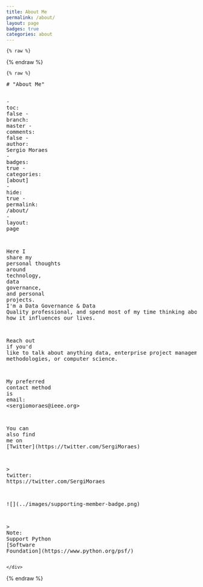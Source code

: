 ```yaml
---
title: About Me
permalink: /about/
layout: page
badges: true
categories: about
---
```


<!--
#################################################
### THIS FILE WAS AUTOGENERATED! DO NOT EDIT! ###
#################################################
# file to edit: _notebooks/about.ipynb
-->

<div class="container" id="notebook-container">
        
    {% raw %}
    
<div class="cell border-box-sizing code_cell rendered">

</div>
    {% endraw %}

    {% raw %}
    
<div class="cell border-box-sizing code_cell rendered">
<div class="input">

<div class="inner_cell">
    <div class="input_area">
<div class=" highlight hl-ipython3"><pre><span></span><span class="c1"># &quot;About Me&quot;</span>

<span class="o">-</span> <span class="n">toc</span><span class="p">:</span> <span class="n">false</span>
<span class="o">-</span> <span class="n">branch</span><span class="p">:</span> <span class="n">master</span>
<span class="o">-</span> <span class="n">comments</span><span class="p">:</span> <span class="n">false</span>
<span class="o">-</span> <span class="n">author</span><span class="p">:</span> <span class="n">Sergio</span> <span class="n">Moraes</span>
<span class="o">-</span> <span class="n">badges</span><span class="p">:</span> <span class="n">true</span>
<span class="o">-</span> <span class="n">categories</span><span class="p">:</span> <span class="p">[</span><span class="n">about</span><span class="p">]</span>
<span class="o">-</span> <span class="n">hide</span><span class="p">:</span> <span class="n">true</span>
<span class="o">-</span> <span class="n">permalink</span><span class="p">:</span> <span class="o">/</span><span class="n">about</span><span class="o">/</span>
<span class="o">-</span> <span class="n">layout</span><span class="p">:</span> <span class="n">page</span> 

<span class="n">Here</span> <span class="n">I</span> <span class="n">share</span> <span class="n">my</span> <span class="n">personal</span> <span class="n">thoughts</span> <span class="n">around</span> <span class="n">technology</span><span class="p">,</span> <span class="n">data</span> <span class="n">governance</span><span class="p">,</span> <span class="ow">and</span> <span class="n">personal</span> <span class="n">projects</span><span class="o">.</span> <span class="n">I</span><span class="s1">&#39;m a Data Governance &amp; Data Quality professional, and spend most of my time thinking about data and how it influences our lives.</span>

<span class="n">Reach</span> <span class="n">out</span> <span class="k">if</span> <span class="n">you</span><span class="s1">&#39;d like to talk about anything data, enterprise project management methodologies, or computer science.</span>


<span class="n">My</span> <span class="n">preferred</span> <span class="n">contact</span> <span class="n">method</span> <span class="ow">is</span> <span class="n">email</span><span class="p">:</span> <span class="o">&lt;</span><span class="n">sergiomoraes</span><span class="nd">@ieee</span><span class="o">.</span><span class="n">org</span><span class="o">&gt;</span>

<span class="n">You</span> <span class="n">can</span> <span class="n">also</span> <span class="n">find</span> <span class="n">me</span> <span class="n">on</span> <span class="p">[</span><span class="n">Twitter</span><span class="p">](</span><span class="n">https</span><span class="p">:</span><span class="o">//</span><span class="n">twitter</span><span class="o">.</span><span class="n">com</span><span class="o">/</span><span class="n">SergiMoraes</span><span class="p">)</span>

<span class="o">&gt;</span> <span class="n">twitter</span><span class="p">:</span> <span class="n">https</span><span class="p">:</span><span class="o">//</span><span class="n">twitter</span><span class="o">.</span><span class="n">com</span><span class="o">/</span><span class="n">SergiMoraes</span>

<span class="o">![](</span>../images/supporting-member-badge.png<span class="o">)</span>

<span class="o">&gt;</span> <span class="n">Note</span><span class="p">:</span> <span class="n">Support</span> <span class="n">Python</span> <span class="p">[</span><span class="n">Software</span> <span class="n">Foundation</span><span class="p">](</span><span class="n">https</span><span class="p">:</span><span class="o">//</span><span class="n">www</span><span class="o">.</span><span class="n">python</span><span class="o">.</span><span class="n">org</span><span class="o">/</span><span class="n">psf</span><span class="o">/</span><span class="p">)</span>
</pre></div>

    </div>
</div>
</div>

</div>
    {% endraw %}

</div>
